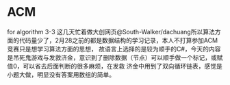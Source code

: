 # ACM
for algorithm
3-3
这几天忙着做大创网页@South-Walker/dachuang所以算法方面的代码量少了，2月28之前的都是数据结构的学习记录，本人不打算参加ACM竞赛只是想学习算法方面的思想，
故语言上选择的是较为顺手的C#，今天的内容是吊死鬼游戏与发救济金，意识到了删除数据（节点）可以顺手做一个标记，或赋值0，可以省去后面判断的很多麻烦，在发救
济金中用到了双向循环链表，感觉是小题大做，明显没有答案用数组的简单。

